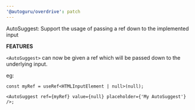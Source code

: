 ```yaml
---
'@autoguru/overdrive': patch
---
```


AutoSuggest: Support the usage of passing a ref down to the implemented input

**FEATURES**

`<AutoSuggest>` can now be given a ref which will be passed down to the
underlying input.

eg:

```tsx
const myRef = useRef<HTMLInputElement | null>(null);

<AutoSuggest ref={myRef} value={null} placeholder={'My AutoSuggest'} />;
```
